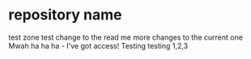 # repository name
 test zone
test change to the read me
more changes to the current one
Mwah ha ha ha - I've got access!
Testing testing 1,2,3
